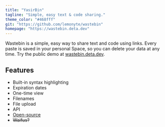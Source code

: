```yaml
---
title: "YasirBin"
tagline: "Simple, easy text & code sharing."
theme_color: "#468fff"
git: "https://github.com/lemonyte/wastebin"
homepage: "https://wastebin.deta.dev"
---
```


Wastebin is a simple, easy way to share text and code using links.
Every paste is saved in your personal Space, so you can delete your data at any time.
Try the public demo at [wastebin.deta.dev](https://wastebin.deta.dev/main.py).

## Features

- Built-in syntax highlighting
- Expiration dates
- One-time view
- Filenames
- File upload
- API
- [Open-source](https://github.com/lemonyte/wastebin)
- ~~Waifus?~~
